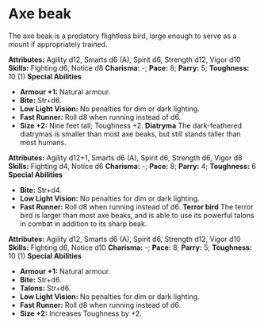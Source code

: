 # Axe beak

The axe beak is a predatory flightless bird, large enough to serve as
a mount if appropriately trained.

**Attributes:** Agility d12, Smarts d6 (A), Spirit d6, Strength d12,
Vigor d10
**Skills:** Fighting d6, Notice d8
**Charisma:** -; **Pace:** 8; **Parry:** 5; **Toughness:** 10 (1)
**Special Abilities**

- **Armour +1:** Natural armour.
- **Bite:** Str+d6.
- **Low Light Vision:** No penalties for dim or dark lighting.
- **Fast Runner:** Roll d8 when running instead of d6.
- **Size +2:** Nine feet tall; Toughness +2.
**Diatryma**
The dark-feathered diatrymas is smaller than most axe beaks, but
still stands taller than most humans.

**Attributes:** Agility d12+1, Smarts d6 (A), Spirit d6, Strength d6,
Vigor d8
**Skills:** Fighting d4, Notice d6
**Charisma:** -; **Pace:** 8; **Parry:** 4; **Toughness:** 6
**Special Abilities**

- **Bite:** Str+d4.
- **Low Light Vision:** No penalties for dim or dark lighting.
- **Fast Runner:** Roll d8 when running instead of d6.
**Terror bird**
The terror bird is larger than most axe beaks, and is able to use its
powerful talons in combat in addition to its sharp beak.

**Attributes:** Agility d12, Smarts d6 (A), Spirit d6, Strength d12,
Vigor d10
**Skills:** Fighting d6, Notice d10
**Charisma:** -; **Pace:** 8; **Parry:** 5; **Toughness:** 10 (1)
**Special Abilities**

- **Armour +1:** Natural armour.
- **Bite:** Str+d6.
- **Talons:** Str+d6.
- **Low Light Vision:** No penalties for dim or dark lighting.
- **Fast Runner:** Roll d8 when running instead of d6.
- **Size +2:** Increases Toughness by +2.
